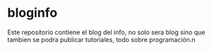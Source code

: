 # bloginfo
Este repositorio contiene el blog del info,  no solo sera blog sino que tambien se podra publicar tutoriales, todo sobre programación.n
